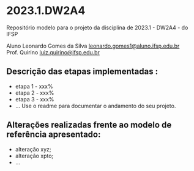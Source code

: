 # 2023.1.DW2A4
Repositório modelo para o projeto da disciplina de 2023.1 - DW2A4 - do IFSP 

Aluno Leonardo Gomes da Silva  <leonardo.gomes1@aluno.ifsp.edu.br>  \
Prof. Quirino         <luiz.quirino@ifsp.edu.br>

## Descrição das etapas implementadas :
- etapa 1 - xxx%
- etapa 2 - xxx%
- etapa 3 - xxx%
- ...
  Use o readme para documentar o andamento do seu projeto.

## Alterações realizadas frente ao modelo de referência apresentado:
- alteração xyz;
- alteração xpto;
- ...

